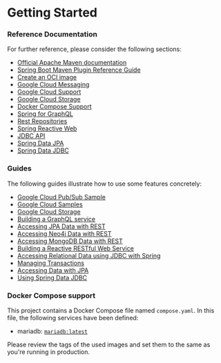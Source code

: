 # Getting Started

### Reference Documentation
For further reference, please consider the following sections:

* [Official Apache Maven documentation](https://maven.apache.org/guides/index.html)
* [Spring Boot Maven Plugin Reference Guide](https://docs.spring.io/spring-boot/docs/3.2.3/maven-plugin/reference/html/)
* [Create an OCI image](https://docs.spring.io/spring-boot/docs/3.2.3/maven-plugin/reference/html/#build-image)
* [Google Cloud Messaging](https://googlecloudplatform.github.io/spring-cloud-gcp/reference/html/index.html#cloud-pubsub)
* [Google Cloud Support](https://googlecloudplatform.github.io/spring-cloud-gcp/reference/html/index.html)
* [Google Cloud Storage](https://googlecloudplatform.github.io/spring-cloud-gcp/reference/html/index.html#cloud-storage)
* [Docker Compose Support](https://docs.spring.io/spring-boot/docs/3.2.3/reference/htmlsingle/index.html#features.docker-compose)
* [Spring for GraphQL](https://docs.spring.io/spring-boot/docs/3.2.3/reference/htmlsingle/index.html#web.graphql)
* [Rest Repositories](https://docs.spring.io/spring-boot/docs/3.2.3/reference/htmlsingle/index.html#howto.data-access.exposing-spring-data-repositories-as-rest)
* [Spring Reactive Web](https://docs.spring.io/spring-boot/docs/3.2.3/reference/htmlsingle/index.html#web.reactive)
* [JDBC API](https://docs.spring.io/spring-boot/docs/3.2.3/reference/htmlsingle/index.html#data.sql)
* [Spring Data JPA](https://docs.spring.io/spring-boot/docs/3.2.3/reference/htmlsingle/index.html#data.sql.jpa-and-spring-data)
* [Spring Data JDBC](https://docs.spring.io/spring-boot/docs/3.2.3/reference/htmlsingle/index.html#data.sql.jdbc)

### Guides
The following guides illustrate how to use some features concretely:

* [Google Cloud Pub/Sub Sample](https://github.com/GoogleCloudPlatform/spring-cloud-gcp/tree/main/spring-cloud-gcp-samples/spring-cloud-gcp-pubsub-sample)
* [Google Cloud Samples](https://github.com/GoogleCloudPlatform/spring-cloud-gcp/tree/main/spring-cloud-gcp-samples)
* [Google Cloud Storage](https://github.com/GoogleCloudPlatform/spring-cloud-gcp/tree/main/spring-cloud-gcp-samples/spring-cloud-gcp-storage-resource-sample)
* [Building a GraphQL service](https://spring.io/guides/gs/graphql-server/)
* [Accessing JPA Data with REST](https://spring.io/guides/gs/accessing-data-rest/)
* [Accessing Neo4j Data with REST](https://spring.io/guides/gs/accessing-neo4j-data-rest/)
* [Accessing MongoDB Data with REST](https://spring.io/guides/gs/accessing-mongodb-data-rest/)
* [Building a Reactive RESTful Web Service](https://spring.io/guides/gs/reactive-rest-service/)
* [Accessing Relational Data using JDBC with Spring](https://spring.io/guides/gs/relational-data-access/)
* [Managing Transactions](https://spring.io/guides/gs/managing-transactions/)
* [Accessing Data with JPA](https://spring.io/guides/gs/accessing-data-jpa/)
* [Using Spring Data JDBC](https://github.com/spring-projects/spring-data-examples/tree/master/jdbc/basics)

### Docker Compose support
This project contains a Docker Compose file named `compose.yaml`.
In this file, the following services have been defined:

* mariadb: [`mariadb:latest`](https://hub.docker.com/_/mariadb)

Please review the tags of the used images and set them to the same as you're running in production.

